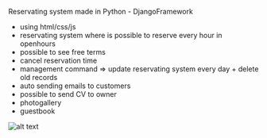 Reservating system made in Python - DjangoFramework
- using html/css/js
- reservating system where is  possible to reserve every hour in openhours
- possible to see free terms
- cancel reservation time
- management command => update reservating system every day + delete old records
- auto sending emails to customers
- possible to send CV to owner
- photogallery
- guestbook



![alt text](https://github.com/PetrKudy/Python/blob/master/Django/picture.png)
